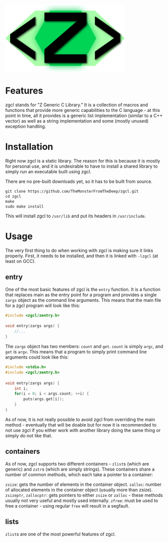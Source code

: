 ![zgcl](logo.png)

# Features
zgcl stands for "Z Generic C Library." It is a collection of macros and functions that provide more generic capabilities to the C language - at this point in time, all it provides is a generic list implementation (similar to a C++ vector) as well as a string implementation and some (mostly unused) exception handling.
# Installation
Right now zgcl is a static library. The reason for this is because it is mostly for personal use, and it is undesirable
to have to install a shared library to simply run an executable built using zgcl.

There are no pre-built downloads yet, so it has to be built from source.
```
git clone https://github.com/TheMonsterFromTheDeep/zgcl.git
cd zgcl
make
sudo make install
```
This will install zgcl to `/usr/lib` and put its headers in `/usr/include`.
# Usage
The very first thing to do when working with zgcl is making sure it links properly. First, it needs to be installed, and then
it is linked with `-lzgcl` (at least on GCC).

## entry
One of the most basic features of zgcl is the `entry` function. It is a function that replaces main as the entry point for a program and provides a single `zargs` object as the command line arguments. This means that the main file for a zgcl program will look like this:
```C
#include <zgcl/zentry.h>

void entry(zargs args) {
    //...
}
```
The `zargs` object has two members: `count` and `get`. `count` is simply `argc`, and `get` is `argv`. This means that a program to simply print command line arguments could look like this:
```C
#include <stdio.h>
#include <zgcl/zentry.h>

void entry(zargs args) {
    int i;
    for(i = 0; i < args.count; ++i) {
        puts(args.get[i]);
    }
}
```
As of now, it is not really possible to avoid zgcl from overriding the main method - eventually that will be doable but for now it is recommended to not use zgcl if you either work with another library doing the same thing or simply do not like that.

## containers
As of now, zgcl supports two different containers - `zlist`s (which are generic) and `zstr`s (which are simply strings). These containers share a number of common methods, which each take a pointer to a container:

`zsize`: gets the number of elements in the container object.
`zalloc`: number of allocated elements in the container object (usually more than zsize).
`zsizeptr`, `zallocptr`: gets pointers to either `zsize` or `zalloc` - these methods usually not very useful and mostly used internally.
`zfree`: must be used to free a container - using regular `free` will result in a segfault.

## lists
`zlist`s are one of the most powerful features of zgcl.
